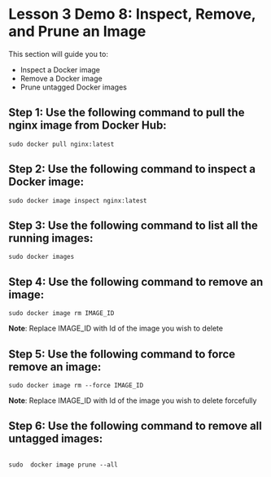 #  Lesson 3 Demo 8: Inspect, Remove, and Prune an Image

This section will guide you to: 
- Inspect a Docker image
- Remove a Docker image
- Prune untagged Docker images

## Step 1: Use the following command to pull the nginx image from Docker Hub:

```
sudo docker pull nginx:latest
```
 

## Step 2: Use the following command to inspect a Docker image:

```
sudo docker image inspect nginx:latest
 ```
 

 

## Step 3: Use the following command to list all the running images:

```
sudo docker images
```
 
 

## Step 4: Use the following command to remove an image:

```
sudo docker image rm IMAGE_ID
```
 
**Note**: Replace IMAGE_ID with Id of the image you wish to delete
 

## Step 5: Use the following command to force remove an image:

```
sudo docker image rm --force IMAGE_ID
```
 
**Note**: Replace IMAGE_ID with Id of the image you wish to delete forcefully
 

## Step 6: Use the following command to remove all untagged images:

```

sudo  docker image prune --all
```
 
 
